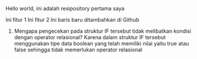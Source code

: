 Hello world, ini adalah resipository pertama saya

Ini fitur 1
Ini fitur 2
Ini baris baru ditambahkan di Github

1. Mengapa pengecekan pada struktur IF tersebut tidak melibatkan kondisi dengan operator relasional?
Karena dalam struktur IF tersebut menggunakan tipe data boolean yang telah memiliki nilai yaitu true atau false sehingga tidak memerlukan operator relasional